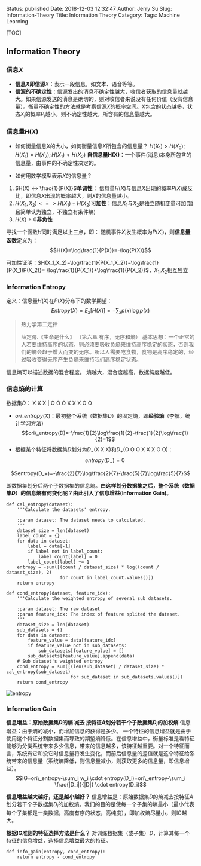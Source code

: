 Status: published
Date: 2018-12-03 12:32:47
Author: Jerry Su
Slug: Information-Theory
Title: Information Theory
Category: 
Tags: Machine Learning

[TOC]

## Information Theory

### 信息$X$
- **信息$X$即信源**$X$：表示一段信息，如文本、语音等等。
- **信源的不确定性**：信源发出的消息不确定性越大，收信者获取的信息量就越大。如果信源发送的消息是确切的，则对收信者来说没有任何价值（没有信息量）。衡量不确定性的方法就是考察信源$X$的概率空间。X包含的状态越多，状态$X_i$的概率$P_i$越小，则不确定性越大，所含有的信息量越大。

### 信息量$H(X)$
- 如何衡量信息$X$的大小，如何衡量信息$X$所包含的信息量？ 
$H(X_1) > H(X_2); H(X_1) = H(X_2);H(X_1) < H(X_2)$
**自信息量H(X)**：一个事件(消息)本身所包含的信息量，由事件的不确定性决定的。

- 如何用数学模型表示$X$的信息量？
1.  $H(X) <=>  \frac{1}{P(X)}$**单调性**：
信息量$H(X)$与信息$X$出现的概率$P(X)$成反比，即信息$X$出现的概率越大，则$X$的信息量越小。
2. $H(X_1, X_2) <=> H(X_1) + H(X_2)$**可加性**：信息$X_1$与$X_2$是独立随机变量可加(暂且简单认为独立，不独立有条件熵)
3. $H(X)\geq0$**非负性**

寻找一个函数$H$同时满足以上三点，即：
随机事件$X_i$发生概率为$P(X_i)$，则**信息量函数**定义为：
$$H(X)=\log\frac{1}{P(X)}=-\log{P(X)}$$

可加性证明：$H(X_1,X_2)=\log\frac{1}{P(X_1,X_2)}=\log\frac{1}{P(X_1)P(X_2)}= \log\frac{1}{P(X_1)}+\log\frac{1}{P(X_2)}$，$X_1$,$X_2$相互独立

### Information Entropy
定义：信息量$H(X)$在$P(X)$分布下的数学期望：
$$Entropy(X)=E_x[H(X)]=-\sum_xp(x)\log{p(x)}$$

>热力学第二定律
>
>薛定谔.《生命是什么》 （第六章 有序，无序和熵）
基本思想：一个正常的人若要维持高序的状态，则必须要吸收负熵来维持高序稳定的状态，否则我们的熵会趋于增大而变的无序。所以人需要吃食物，食物是高序稳定的，经过吸收变得无序产生负熵来维持我们高序稳定状态。

信息熵可以描述数据的混合程度。
熵越大，混合度越高，数据纯度越低。

### 信息熵的计算
数据集$D$：
X X X | O O O X X X O O
- $ori\_entropy(X)$：最初整个系统（数据集$D$）的固定熵，即**经验熵**（李航，统计学习方法）
$$ori\_entropy(D)=-\frac{1}{2}\log\frac{1}{2}-\frac{1}{2}\log\frac{1}{2}=1$$
- 根据某个特征将数据集$D$划分为$D_-$(X X X)和$D_+$(O O O X X X O O)：
$$entropy(D_-)=0$$

$$entropy(D_+)=-\frac{2}{7}\log\frac{2}{7}-\frac{5}{7}\log\frac{5}{7}$$

即数据集划分后两个子数据集的信息熵。**由这样划分数据集之后，整个系统（数据集$D$）的信息熵有何变化呢？**由此引入了**信息增益(Information Gain)**。

```
def cal_entropy(dataset):
    '''Calculate the datasets' entropy.
    
    :param dataset: The dataset needs to calculated.
    '''
    dataset_size = len(dataset)
    label_count = {}
    for data in dataset:
        label = data[-1]
        if label not in label_count:
            label_count[label] = 0
        label_count[label] += 1
    entropy = -sum([(count / dataset_size) * log((count / dataset_size), 2)
                    for count in label_count.values()])
    return entropy

def cond_entropy(dataset, feature_idx):
    '''Calculate the weighted entropy of several sub datasets.
    
    :param dataset: The raw dataset
    :param feature_idx: The index of feature splited the dataset.
    '''
    dataset_size = len(dataset)
    sub_datasets = {}
    for data in dataset:
        feature_value = data[feature_idx]
        if feature_value not in sub_datasets:
            sub_datasets[feature_value] = []
        sub_datasets[feature_value].append(data)
    # Sub dataset's weighted entropy
    cond_entropy = sum([(len(sub_dataset) / dataset_size) * cal_entropy(sub_dataset) 
                        for sub_dataset in sub_datasets.values()])
    return cond_entropy
```

![entropy](images/entropy/entropy.png)

### Information Gain

**信息增益：原始数据集$D$的熵 减去 按特征$A$划分若干个子数据集$D_i$的加权熵**
信息增益：由于熵的减小，而增加信息的获得是多少。
一个特征的信息增益就是由于使用这个特征分割数据集而导致的期望熵降低。在信息增益中，衡量标准是看特征能够为分类系统带来多少信息，带来的信息越多，该特征越重要。对一个特征而言，系统有它和没它时信息量将发生变化，而前后信息量的差值就是这个特征给系统带来的信息量（系统熵降低，则信息量减小，则获取更多的信息量，即信息增益）。
$$IG=ori\_entropy-\sum_i w_i \cdot entropy(D_i)=ori\_entropy-\sum_i \frac{|D_i|}{|D|} \cdot entropy(D_i)$$

**信息增益越大越好，还是越小越好？**
信息增益是：原始数据集$D$的熵减去按特征$A$划分若干个子数据集$D_i$的加权熵。我们的目的是使每一个子集的熵最小（最小代表每个子集都是一类数据，高度有序的状态，高纯度），即加权熵尽量小，则IG越大。

**根据IG准则的特征选择方法是什么？**
对训练数据集（或子集）$D$，计算其每一个特征的信息增益，选择信息增益最大的特征。

```
def info_gain(entropy, cond_entropy):
    return entropy - cond_entropy
```


